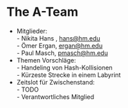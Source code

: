 # The A-Team
* Mitglieder:<br> - Nikita Hans , hans@hm.edu
             <br> - Ömer Ergan, ergan@hm.edu
             <br> - Paul Masch, pmasch@hm.edu
* Themen Vorschläge: <br> - Handeling von Hash-Kollisionen
                     <br> - Kürzeste Strecke in einem Labyrint
* Zeitslot für Zwischenstand:<br> - TODO
                             <br> - Verantwortliches Mitglied
